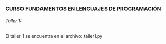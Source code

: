 ### CURSO FUNDAMENTOS EN LENGUAJES DE PROGRAMACIÓN

###### Taller 1:

El taller 1 se encuentra en el archivo: taller1.py